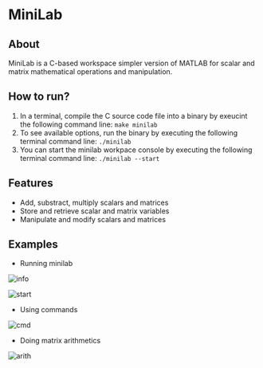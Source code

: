 # MiniLab

## About
MiniLab is a C-based workspace simpler version of MATLAB for scalar and matrix mathematical operations and manipulation.

## How to run?
1. In a terminal, compile the C source code file into a binary by exeucint the following command line: `make minilab`
2. To see available options, run the binary by executing the following terminal command line: `./minilab`
3. You can start the minilab workpace console by executing the following terminal command line: `./minilab --start`

## Features
- Add, substract, multiply scalars and matrices
- Store and retrieve scalar and matrix variables
- Manipulate and modify scalars and matrices

## Examples

- Running minilab

![info](https://user-images.githubusercontent.com/86275885/122931330-c87aff80-d33a-11eb-8e15-776a312508ca.png)

![start](https://user-images.githubusercontent.com/86275885/122931346-cca71d00-d33a-11eb-987b-108a79fac500.png)


- Using commands

![cmd](https://user-images.githubusercontent.com/86275885/122931358-d03aa400-d33a-11eb-99e1-e8885a9f1f54.png)


- Doing matrix arithmetics


![arith](https://user-images.githubusercontent.com/86275885/122931404-dd579300-d33a-11eb-87a5-cd4b0163aa57.png)
